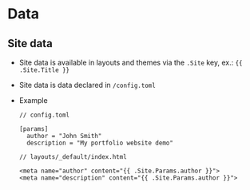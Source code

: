 # Data

## Site data

- Site data is available in layouts and themes via the `.Site` key, ex.: `{{ .Site.Title }}`
- Site data is data declared in `/config.toml`
- Example
  ```
  // config.toml

  [params]
    author = "John Smith"
    description = "My portfolio website demo"
  ```

  ```
  // layouts/_default/index.html
  
  <meta name="author" content="{{ .Site.Params.author }}">
  <meta name="description" content="{{ .Site.Params.author }}">
  ```
